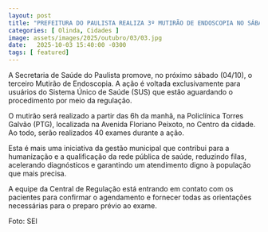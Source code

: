 ```yaml
---
layout: post
title: "PREFEITURA DO PAULISTA REALIZA 3º MUTIRÃO DE ENDOSCOPIA NO SÁBADO (04/10)"
categories: [ Olinda, Cidades ]
image: assets/images/2025/outubro/03/03.jpg
date:   2025-10-03 15:40:00 -0300
tags: [ featured]
---
```

A Secretaria de Saúde do Paulista promove, no próximo sábado (04/10), o terceiro Mutirão de Endoscopia. A ação é voltada exclusivamente para usuários do Sistema Único de Saúde (SUS) que estão aguardando o procedimento por meio da regulação.

O mutirão será realizado a partir das 6h da manhã, na Policlínica Torres Galvão (PTG), localizada na Avenida Floriano Peixoto, no Centro da cidade. Ao todo, serão realizados 40 exames durante a ação.

Esta é mais uma iniciativa da gestão municipal que contribui para a humanização e a qualificação da rede pública de saúde, reduzindo filas, acelerando diagnósticos e garantindo um atendimento digno à população que mais precisa.

A equipe da Central de Regulação está entrando em contato com os pacientes para confirmar o agendamento e fornecer todas as orientações necessárias para o preparo prévio ao exame.

Foto: SEI